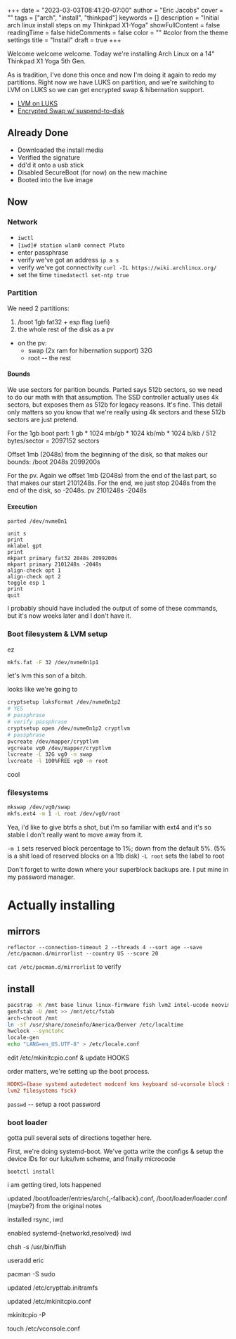 +++
date = "2023-03-03T08:41:20-07:00"
author = "Eric Jacobs"
cover = ""
tags = ["arch", "install", "thinkpad"]
keywords = []
description = "Initial arch linux install steps on my Thinkpad X1-Yoga"
showFullContent = false
readingTime = false
hideComments = false
color = "" #color from the theme settings
title = "Install"
draft = true
+++

Welcome welcome welcome. Today we're installing Arch Linux on a 14" Thinkpad X1
Yoga 5th Gen.

As is tradition, I've done this once and now I'm doing it again to redo my
partitions. Right now we have LUKS on partition, and we're switching to LVM on
LUKS so we can get encrypted swap & hibernation support.

- [LVM on LUKS](https://wiki.archlinux.org/title/Dm-crypt/Encrypting_an_entire_system#LVM_on_LUKS)
- [Encrypted Swap w/
  suspend-to-disk](https://wiki.archlinux.org/title/dm-crypt/Swap_encryption)

## Already Done

- Downloaded the install media
- Verified the signature
- dd'd it onto a usb stick
- Disabled SecureBoot (for now) on the new machine
- Booted into the live image

## Now

### Network

- `iwctl`
- `[iwd]# station wlan0 connect Pluto`
- enter passphrase
- verify we've got an address `ip a s`
- verify we've got connectivity `curl -IL https://wiki.archlinux.org/`
- set the time `timedatectl set-ntp true`

### Partition

We need 2 partitions:

1. /boot 1gb fat32 + esp flag (uefi)
2. the whole rest of the disk as a pv
  - on the pv:
    - swap (2x ram for hibernation support) 32G
    - root -- the rest

#### Bounds

We use sectors for parition bounds. Parted says 512b sectors, so we need to do
our math with that assumption. The SSD controller actually uses 4k sectors, but
exposes them as 512b for legacy reasons. It's fine. This detail only matters so
you know that we're really using 4k sectors and these 512b sectors are just
pretend.

For the 1gb boot part:
1 gb * 1024 mb/gb * 1024 kb/mb * 1024 b/kb / 512 bytes/sector = 2097152 sectors

Offset 1mb (2048s) from the beginning of the disk, so that makes our bounds:
/boot 2048s 2099200s

For the pv. Again we offset 1mb (2048s) from the end of the last part, so that
makes our start 2101248s. For the end, we just stop 2048s from the end of the
disk, so -2048s.
pv 2101248s -2048s

#### Execution

`parted /dev/nvme0n1`

```
unit s
print
mklabel gpt
print
mkpart primary fat32 2048s 2099200s
mkpart primary 2101248s -2048s
align-check opt 1
align-check opt 2
toggle esp 1
print
quit
```

I probably should have included the output of some of these commands, but it's
now weeks later and I don't have it.

### Boot filesystem & LVM setup

ez
```sh
mkfs.fat -F 32 /dev/nvme0n1p1
```

let's lvm this son of a bitch.

looks like we're going to 
```sh
cryptsetup luksFormat /dev/nvme0n1p2
# YES
# passphrase
# verify passphrase
cryptsetup open /dev/nvme0n1p2 cryptlvm
# passphrase
pvcreate /dev/mapper/cryptlvm
vgcreate vg0 /dev/mapper/cryptlvm
lvcreate -L 32G vg0 -n swap
lvcreate -l 100%FREE vg0 -n root
```

cool

### filesystems

```sh
mkswap /dev/vg0/swap
mkfs.ext4 -m 1 -L root /dev/vg0/root
```

Yea, i'd like to give btrfs a shot, but i'm so familiar with ext4 and it's so
stable I don't really want to move away from it.

`-m 1` sets reserved block percentage to 1%; down from the default 5%. (5% is a
shit load of reserved blocks on a 1tb disk)
`-L root` sets the label to root

Don't forget to write down where your superblock backups are. I put mine in my
password manager.

# Actually installing

## mirrors

```
reflector --connection-timeout 2 --threads 4 --sort age --save
/etc/pacman.d/mirrorlist --country US --score 20
```

`cat /etc/pacman.d/mirrorlist` to verify


## install

```sh
pacstrap -K /mnt base linux linux-firmware fish lvm2 intel-ucode neovim tp_smapi man-db man-pages texinfo
genfstab -U /mnt >> /mnt/etc/fstab
arch-chroot /mnt
ln -sf /usr/share/zoneinfo/America/Denver /etc/localtime
hwclock --synctohc
locale-gen
echo "LANG=en_US.UTF-8" > /etc/locale.conf
```

edit /etc/mkinitcpio.conf & update HOOKS

order matters, we're setting up the boot process.

```mkinitcpio.conf
HOOKS=(base systemd autodetect modconf kms keyboard sd-vconsole block sd-encrypt
lvm2 filesystems fsck)
```

`passwd` -- setup a root password

### boot loader

gotta pull several sets of directions together here.

First, we're doing systemd-boot. We've gotta write the configs & setup the
device IDs for our luks/lvm scheme, and finally microcode

```
bootctl install
```

i am getting tired, lots happened

updated /boot/loader/entries/arch{,-fallback}.conf, /boot/loader/loader.conf
(maybe?) from the original notes

installed rsync, iwd

enabled systemd-{networkd,resolved} iwd

chsh -s /usr/bin/fish

useradd eric

pacman -S sudo

updated /etc/crypttab.initramfs

updated /etc/mkinitcpio.conf

mkinitcpio -P

touch /etc/vconsole.conf



